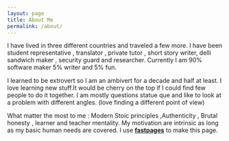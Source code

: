 ```yaml
---
layout: page
title: About Me
permalink: /about/
---
```

I have lived in three different countries and traveled a few more. I have been student representative , translator , private tutor , short story writer, delli sandwich maker , security guard and researcher. Currently I am 90% software maker 5% writer and 5% fun.

I learned to be extrovert so I am an ambivert for a decade and half at least. I love learning new stuff.It would be cherry on the top if I could find few people to do it together. I am mostly questions statue que and like to look at a problem with different angles. (love finding a different point of view)

What matter the most to me : 
Modern Stoic principles ,Authenticity , Brutal honesty , learner and teacher mentality. My motivation are intrinsic as long as my basic human needs are covered.
I use **[fastpages](https://github.com/fastai/fastpages)** to make this page.
